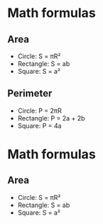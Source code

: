 # Math formulas
## Area
- Circle: S = πR²
- Rectangle: S = ab
- Square: S = a²

## Perimeter
- Circle: P = 2πR
- Rectangle: P = 2a + 2b
- Square: P = 4a

# Math formulas
## Area
- Circle: S = πR²
- Rectangle: S = ab
- Square: S = a²